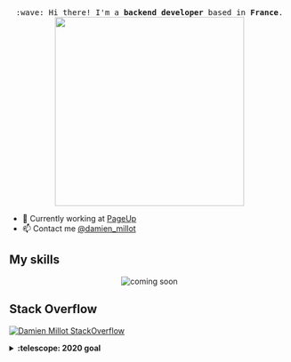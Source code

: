 <p align="center">
  <samp>
    :wave: Hi there! I'm a <b>backend developer</b> based in <b>France</b>.<br>
    <img src="https://storage.googleapis.com/gweb-uniblog-publish-prod/original_images/Dino_non-birthday_version.gif" width="340px" align="center">
  </samp>
</p>

* 💼 Currently working at [PageUp](https://pageup.fr/) <br/>
* 📫 Contact me [@damien_millot](https://twitter.com/damien_millot)

## My skills

<p align="center">
  <img align="center" alt="coming soon" src="" />
</p>

## Stack Overflow

[![Damien Millot StackOverflow](https://github-readme-stackoverflow.vercel.app/?userID=13473130)](https://stackoverflow.com/users/13473130/damien-millot)

<details>
  <summary><b>:telescope: 2020 goal</b></summary>
  I want to make a portfolio and host it, and try to be more active on the Stack Overflow platform.
</details>
